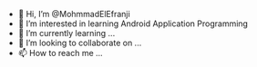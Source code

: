 - 👋 Hi, I’m @MohmmadElEfranji
- 👀 I’m interested in learning Android Application Programming
- 🌱 I’m currently learning ...
- 💞️ I’m looking to collaborate on ...
- 📫 How to reach me ...

<!---
MohmmadElEfranji/MohmmadElEfranji is a ✨ special ✨ repository because its `README.md` (this file) appears on your GitHub profile.
You can click the Preview link to take a look at your changes.
--->
